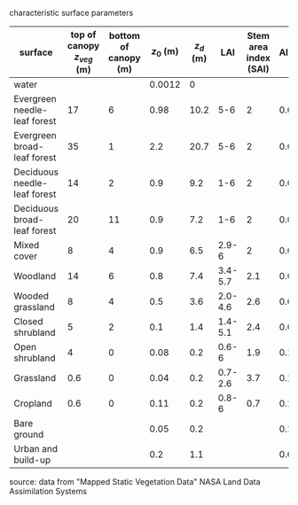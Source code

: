 characteristic surface parameters

| surface  | top of canopy $z_{veg}$ (m) | bottom of canopy (m) | $z_0$ (m)  | $z_d$ (m) |   LAI   | Stem area index (SAI) | Albedo |
| ---------------------------- | ------- | -------------------- | ---------- | --------- | ------- | --------------------- | ------ |
| water                        |         |                      | 0.0012     | 0         |         |                       |        |
| Evergreen needle-leaf forest | 17      | 6                    | 0.98       | 10.2      | 5-6     | 2                     | 0.062  |
| Evergreen broad-leaf forest  | 35      | 1                    | 2.2        | 20.7      | 5-6     | 2                     | 0.076  |
| Deciduous needle-leaf forest | 14      | 2                    | 0.9        | 9.2       | 1-6     | 2                     | 0.062  |
| Deciduous broad-leaf forest  | 20      | 11                   | 0.9        | 7.2       | 1-6     | 2                     | 0.092  |
| Mixed cover                  | 8       | 4                    | 0.9        | 6.5       | 2.9-6   | 2                     | 0.069  | 
| Woodland                     | 14      | 6                    | 0.8        | 7.4       | 3.4-5.7 | 2.1                   | 0.075  |
| Wooded grassland             | 8       | 4                    | 0.5        | 3.6       | 2.0-4.6 | 2.6                   | 0.091  |
| Closed shrubland             | 5       | 2                    | 0.1        | 1.4       | 1.4-5.1 | 2.4                   | 0.099  |
| Open shrubland               | 4       | 0                    | 0.08       | 0.2       | 0.6-6   | 1.9                   | 0.121  |
| Grassland                    | 0.6     | 0                    | 0.04       | 0.2       | 0.7-2.6 | 3.7                   | 0.107  |
| Cropland                     | 0.6     | 0                    | 0.11       | 0.2       | 0.8-6   | 0.7                   | 0.101  |
| Bare ground                  |         |                      | 0.05       | 0.2       |         |                       | 0.159  |
| Urban and build-up           |         |                      | 0.2        | 1.1       |         |                       | 0.097  |

source: data from "Mapped Static Vegetation Data" NASA Land Data Assimilation Systems
